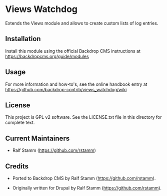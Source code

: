
Views Watchdog
==============

Extends the Views module and allows to create custom lists of log entries.

Installation
------------

Install this module using the official Backdrop CMS instructions at
https://backdropcms.org/guide/modules

Usage
-----

For more information and how-to's, see the online handbook entry at
https://github.com/backdrop-contrib/views_watchdog/wiki

License
-------

This project is GPL v2 software. See the LICENSE.txt file in this directory for
complete text.

Current Maintainers
-------------------

- Ralf Stamm (https://github.com/rstamm)

Credits
-------

- Ported to Backdrop CMS by Ralf Stamm (https://github.com/rstamm).

- Originally written for Drupal by Ralf Stamm (https://github.com/rstamm).
